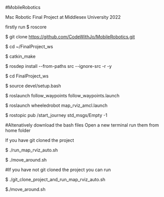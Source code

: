 #MobileRobotics


Msc Robotic Final Project at Middlesex University 2022

firstly run $ roscore

$ git clone https://github.com/CodeWithJo/MobileRobotics.git

$ cd ~/FinalProject_ws

$ catkin_make

$ rosdep install --from-paths src --ignore-src -r -y

$ cd FinalProject_ws

$ source devel/setup.bash

$ roslaunch follow_waypoints follow_waypoints.launch

$ roslaunch wheeledrobot map_rviz_amcl.launch

$ rostopic pub /start_journey std_msgs/Empty -1


#Altenatively download the bash files Open a new terminal run them from home folder

If you have git cloned the project

$ ./run_map_rviz_auto.sh

$ ./move_around.sh


#If you have not git cloned the project you can run

$ ./git_clone_project_and_run_map_rviz_auto.sh

$./move_around.sh
